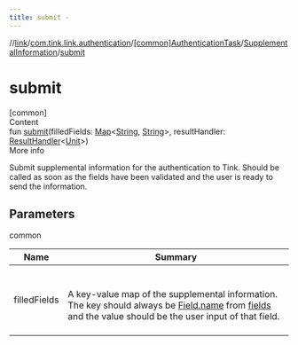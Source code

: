 ```yaml
---
title: submit -
---
```

//[link](../../../index.md)/[com.tink.link.authentication](../../index.md)/[[common]AuthenticationTask](../index.md)/[SupplementalInformation](index.md)/[submit](submit.md)



# submit  
[common]  
Content  
fun [submit](submit.md)(filledFields: [Map](https://kotlinlang.org/api/latest/jvm/stdlib/kotlin.collections/-map/index.html)<[String](https://kotlinlang.org/api/latest/jvm/stdlib/kotlin/-string/index.html), [String](https://kotlinlang.org/api/latest/jvm/stdlib/kotlin/-string/index.html)>, resultHandler: [ResultHandler](../../../com.tink.service.handler/[common]-result-handler/index.md)<[Unit](https://kotlinlang.org/api/latest/jvm/stdlib/kotlin/-unit/index.html)>)  
More info  


Submit supplemental information for the authentication to Tink. Should be called as soon as the fields have been validated and the user is ready to send the information.



## Parameters  
  
common  
  
|  Name|  Summary| 
|---|---|
| <a name="com.tink.link.authentication/AuthenticationTask.SupplementalInformation/submit/#kotlin.collections.Map[kotlin.String,kotlin.String]#com.tink.service.handler.ResultHandler[kotlin.Unit]/PointingToDeclaration/"></a>filledFields| <a name="com.tink.link.authentication/AuthenticationTask.SupplementalInformation/submit/#kotlin.collections.Map[kotlin.String,kotlin.String]#com.tink.service.handler.ResultHandler[kotlin.Unit]/PointingToDeclaration/"></a><br><br>A key-value map of the supplemental information. The key should always be [Field.name](../../../com.tink.model.misc/[common]-field/name.md) from [fields](fields.md) and the value should be the user input of that field.<br><br>
  
  



